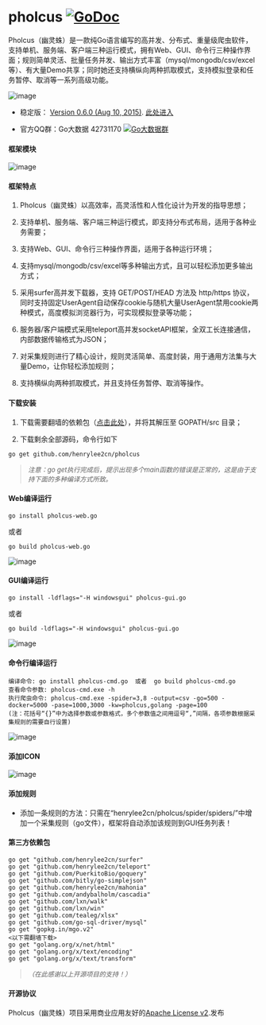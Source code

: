 # pholcus    [![GoDoc](https://godoc.org/github.com/tsuna/gohbase?status.png)](https://godoc.org/github.com/henrylee2cn/pholcus)

Pholcus（幽灵蛛）是一款纯Go语言编写的高并发、分布式、重量级爬虫软件，支持单机、服务端、客户端三种运行模式，拥有Web、GUI、命令行三种操作界面；规则简单灵活、批量任务并发、输出方式丰富（mysql/mongodb/csv/excel等）、有大量Demo共享；同时她还支持横纵向两种抓取模式，支持模拟登录和任务暂停、取消等一系列高级功能。

![image](https://github.com/henrylee2cn/pholcus/blob/master/doc/icon.png)

* 稳定版： [Version 0.6.0 (Aug 10, 2015)](https://github.com/henrylee2cn/pholcus/releases).   [此处进入](https://github.com/henrylee2cn/pholcus/tree/master)

* 官方QQ群：Go大数据 42731170    [![Go大数据群](http://pub.idqqimg.com/wpa/images/group.png)](http://shang.qq.com/wpa/qunwpa?idkey=83ee3e1a4be6bdb2b08a51a044c06ae52cf10a082f7c5cf6b36c1f78e8b03589)

#### 框架模块

![image](https://github.com/henrylee2cn/pholcus/blob/master/doc/project.png)


#### 框架特点
 1. Pholcus（幽灵蛛）以高效率，高灵活性和人性化设计为开发的指导思想；

 2. 支持单机、服务端、客户端三种运行模式，即支持分布式布局，适用于各种业务需要；
 
 3. 支持Web、GUI、命令行三种操作界面，适用于各种运行环境；
 
 4. 支持mysql/mongodb/csv/excel等多种输出方式，且可以轻松添加更多输出方式；
 
 5. 采用surfer高并发下载器，支持 GET/POST/HEAD 方法及 http/https 协议，同时支持固定UserAgent自动保存cookie与随机大量UserAgent禁用cookie两种模式，高度模拟浏览器行为，可实现模拟登录等功能；

 6. 服务器/客户端模式采用teleport高并发socketAPI框架，全双工长连接通信，内部数据传输格式为JSON；
 
 7. 对采集规则进行了精心设计，规则灵活简单、高度封装，用于通用方法集与大量Demo，让你轻松添加规则；
 
 8. 支持横纵向两种抓取模式，并且支持任务暂停、取消等操作。


#### 下载安装

1. 下载需要翻墙的依赖包（[点击此处](https://raw.githubusercontent.com/henrylee2cn/pholcus/master/doc/%E9%9C%80%E8%A6%81%E7%BF%BB%E5%A2%99%E7%9A%84%E4%BE%9D%E8%B5%96%E5%8C%85%E5%9C%A8%E8%BF%99%E9%87%8C-%E8%A7%A3%E5%8E%8B%E8%87%B3gopath.rar)），并将其解压至 GOPATH/src 目录；

2. 下载剩余全部源码，命令行如下
```
go get github.com/henrylee2cn/pholcus
```

 > *<font size=2>注意：go get执行完成后，提示出现多个main函数的错误是正常的，这是由于支持下面的多种编译方式所致。</font>*



#### Web编译运行
```
go install pholcus-web.go
```
或者
```
go build pholcus-web.go
```

![image](https://github.com/henrylee2cn/pholcus/blob/master/doc/webshow_1.jpg)


#### GUI编译运行
```
go install -ldflags="-H windowsgui" pholcus-gui.go
```
或者
```
go build -ldflags="-H windowsgui" pholcus-gui.go
```

![image](https://github.com/henrylee2cn/pholcus/blob/master/doc/guishow_0.jpg)



#### 命令行编译运行
```
编译命令: go install pholcus-cmd.go  或者  go build pholcus-cmd.go
查看命令参数: pholcus-cmd.exe -h
执行爬虫命令: pholcus-cmd.exe -spider=3,8 -output=csv -go=500 -docker=5000 -pase=1000,3000 -kw=pholcus,golang -page=100
(注：花括号“{}”中为选择参数或参数格式，多个参数值之间用逗号“,”间隔，各项参数根据采集规则的需要自行设置)
```

![image](https://github.com/henrylee2cn/pholcus/blob/master/doc/cmd.jpg)




#### 添加ICON

![image](https://github.com/henrylee2cn/pholcus/blob/master/doc/addicon.jpg)



#### 添加规则

 - 添加一条规则的方法：只需在“henrylee2cn/pholcus/spider/spiders/”中增加一个采集规则（go文件），框架将自动添加该规则到GUI任务列表！



#### 第三方依赖包

```
go get "github.com/henrylee2cn/surfer"
go get "github.com/henrylee2cn/teleport"
go get "github.com/PuerkitoBio/goquery"
go get "github.com/bitly/go-simplejson"
go get "github.com/henrylee2cn/mahonia"
go get "github.com/andybalholm/cascadia"
go get "github.com/lxn/walk"
go get "github.com/lxn/win"
go get "github.com/tealeg/xlsx"
go get "github.com/go-sql-driver/mysql"
go get "gopkg.in/mgo.v2"
<以下需翻墙下载>
go get "golang.org/x/net/html"
go get "golang.org/x/text/encoding"
go get "golang.org/x/text/transform"
```
> *<font size="2">（在此感谢以上开源项目的支持！）</font>*




#### 开源协议

Pholcus（幽灵蛛）项目采用商业应用友好的[Apache License v2](https://github.com/henrylee2cn/pholcus/blob/master/doc/license.txt).发布
